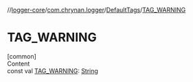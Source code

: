 //[logger-core](../../../index.md)/[com.chrynan.logger](../index.md)/[DefaultTags](index.md)/[TAG_WARNING](-t-a-g_-w-a-r-n-i-n-g.md)



# TAG_WARNING  
[common]  
Content  
const val [TAG_WARNING](-t-a-g_-w-a-r-n-i-n-g.md): [String](https://kotlinlang.org/api/latest/jvm/stdlib/kotlin/-string/index.html)  



